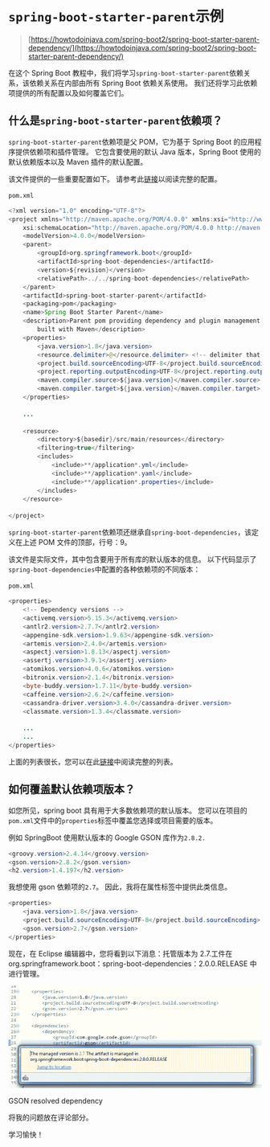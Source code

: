 # `spring-boot-starter-parent`示例

> [https://howtodoinjava.com/spring-boot2/spring-boot-starter-parent-dependency/](https://howtodoinjava.com/spring-boot2/spring-boot-starter-parent-dependency/)

在这个 Spring Boot 教程中，我们将学习`spring-boot-starter-parent`依赖关系，该依赖关系在内部由所有 Spring Boot 依赖关系使用。 我们还将学习此依赖项提供的所有配置以及如何覆盖它们。

## 什么是`spring-boot-starter-parent`依赖项？

`spring-boot-starter-parent`依赖项是父 POM，它为基于 Spring Boot 的应用程序提供依赖项和插件管理。 它包含要使用的默认 Java 版本，Spring Boot 使用的默认依赖版本以及 Maven 插件的默认配置。

该文件提供的一些重要配置如下。 请参考此[链接](https://github.com/spring-projects/spring-boot/blob/master/spring-boot-project/spring-boot-starters/spring-boot-starter-parent/pom.xml)以阅读完整的配置。

`pom.xml`

```java
<?xml version="1.0" encoding="UTF-8"?>
<project xmlns="http://maven.apache.org/POM/4.0.0" xmlns:xsi="http://www.w3.org/2001/XMLSchema-instance"
	xsi:schemaLocation="http://maven.apache.org/POM/4.0.0 http://maven.apache.org/xsd/maven-4.0.0.xsd;
	<modelVersion>4.0.0</modelVersion>
	<parent>
		<groupId>org.springframework.boot</groupId>
		<artifactId>spring-boot-dependencies</artifactId>
		<version>${revision}</version>
		<relativePath>../../spring-boot-dependencies</relativePath>
	</parent>
	<artifactId>spring-boot-starter-parent</artifactId>
	<packaging>pom</packaging>
	<name>Spring Boot Starter Parent</name>
	<description>Parent pom providing dependency and plugin management for applications
		built with Maven</description>
	<properties>
		<java.version>1.8</java.version>
		<resource.delimiter>@</resource.delimiter> <!-- delimiter that doesn't clash with Spring ${} placeholders -->
		<project.build.sourceEncoding>UTF-8</project.build.sourceEncoding>
		<project.reporting.outputEncoding>UTF-8</project.reporting.outputEncoding>
		<maven.compiler.source>${java.version}</maven.compiler.source>
		<maven.compiler.target>${java.version}</maven.compiler.target>
	</properties>

	...

	<resource>
		<directory>${basedir}/src/main/resources</directory>
		<filtering>true</filtering>
		<includes>
			<include>**/application*.yml</include>
			<include>**/application*.yaml</include>
			<include>**/application*.properties</include>
		</includes>
	</resource>

</project>

```

`spring-boot-starter-parent`依赖项还继承自`spring-boot-dependencies`，该定义在上述 POM 文件的顶部，行号：9。

该文件是实际文件，其中包含要用于所有库的默认版本的信息。 以下代码显示了`spring-boot-dependencies`中配置的各种依赖项的不同版本：

`pom.xml`

```java
<properties>
	<!-- Dependency versions -->
	<activemq.version>5.15.3</activemq.version>
	<antlr2.version>2.7.7</antlr2.version>
	<appengine-sdk.version>1.9.63</appengine-sdk.version>
	<artemis.version>2.4.0</artemis.version>
	<aspectj.version>1.8.13</aspectj.version>
	<assertj.version>3.9.1</assertj.version>
	<atomikos.version>4.0.6</atomikos.version>
	<bitronix.version>2.1.4</bitronix.version>
	<byte-buddy.version>1.7.11</byte-buddy.version>
	<caffeine.version>2.6.2</caffeine.version>
	<cassandra-driver.version>3.4.0</cassandra-driver.version>
	<classmate.version>1.3.4</classmate.version>

	...
	...
</properties>

```

上面的列表很长，您可以在此[链接](https://github.com/spring-projects/spring-boot/blob/master/spring-boot-project/spring-boot-dependencies/pom.xml)中阅读完整的列表。

## 如何覆盖默认依赖项版本？

如您所见，spring boot 具有用于大多数依赖项的默认版本。 您可以在项目的`pom.xml`文件中的`properties`标签中覆盖您选择或项目需要的版本。

例如 SpringBoot 使用默认版本的 Google GSON 库作为`2.8.2.`

```java
<groovy.version>2.4.14</groovy.version>
<gson.version>2.8.2</gson.version>
<h2.version>1.4.197</h2.version>

```

我想使用 gson 依赖项的`2.7`。 因此，我将在属性标签中提供此类信息。

```java
<properties>
	<java.version>1.8</java.version>
	<project.build.sourceEncoding>UTF-8</project.build.sourceEncoding>
	<gson.version>2.7</gson.version>
</properties>

```

现在，在 Eclipse 编辑器中，您将看到以下消息：托管版本为 2.7.工件在 org.springframework.boot：spring-boot-dependencies：2.0.0.RELEASE 中进行管理。

![GSON resolved dependency](img/38e1213f20ef7845c62a6e21597475f8.jpg)

GSON resolved dependency

将我的问题放在评论部分。

学习愉快！